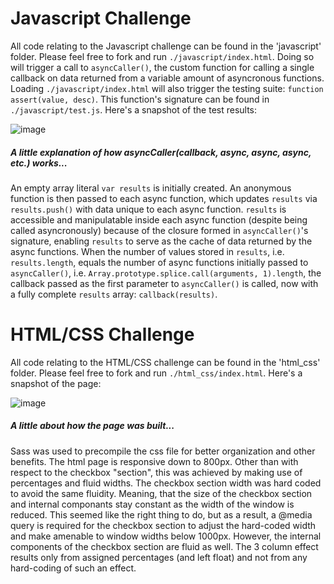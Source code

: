 # Javascript Challenge
All code relating to the Javascript challenge can be found in the 'javascript' folder. Please feel free to fork and run `./javascript/index.html`. Doing so will trigger a call to `asyncCaller()`, the custom function for calling a single callback on data returned from a variable amount of asyncronous functions. Loading `./javascript/index.html` will also trigger the testing suite: `function assert(value, desc)`. This function's signature can be found in `./javascript/test.js`. Here's a snapshot of the test results:

![image](https://s3-us-west-2.amazonaws.com/jbmpics/triplelift/Screen+Shot+2014-10-08+at+1.16.00+PM+2.png)

##### A little explanation of how asyncCaller(callback, async, async, async, etc.) works...

An empty array literal `var results` is initially created. An anonymous function is then passed to each async function, which updates `results` via `results.push()` with data unique to each async function. `results` is accessible and manipulatable inside each async function (despite being called asyncronously) because of the closure formed in `asyncCaller()`'s signature, enabling `results` to serve as the cache of data returned by the async functions.  When the number of values stored in `results`, i.e. `results.length`, equals the number of async functions initially passed to `asyncCaller()`, i.e. `Array.prototype.splice.call(arguments, 1).length`, the callback passed as the first parameter to `asyncCaller()` is called, now with a fully complete `results` array: `callback(results)`.

# HTML/CSS Challenge

All code relating to the HTML/CSS challenge can be found in the 'html_css' folder. Please feel free to fork and run `./html_css/index.html`. Here's a snapshot of the page:

![image](https://s3-us-west-2.amazonaws.com/jbmpics/triplelift/Screen+Shot+2014-10-08+at+12.57.12+PM.png)

##### A little about how the page was built...

Sass was used to precompile the css file for better organization and other benefits. The html page is responsive down to 800px. Other than with respect to the checkbox "section", this was achieved by making use of percentages and fluid widths. The checkbox section width was hard coded to avoid the same fluidity. Meaning, that the size of the checkbox section and internal componants stay constant as the width of the window is reduced. This seemed like the right thing to do, but as a result, a @media query is required for the checkbox section to adjust the hard-coded width and make amenable to window widths below 1000px. However, the internal components of the checkbox section are fluid as well. The 3 column effect results only from assigned percentages (and left float) and not from any hard-coding of such an effect.  